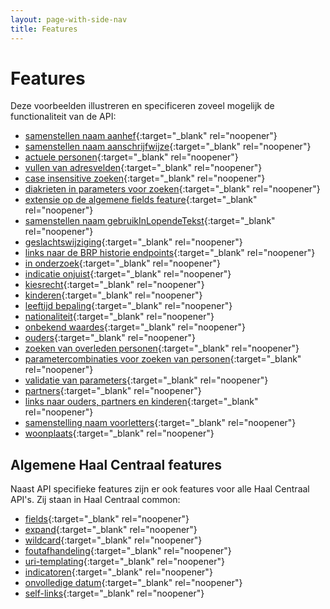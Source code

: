 ```yaml
---
layout: page-with-side-nav
title: Features
---
```

# Features
Deze voorbeelden illustreren en specificeren zoveel mogelijk de functionaliteit van de API:

- [samenstellen naam aanhef](https://github.com/BRP-API/Haal-Centraal-BRP-bevragen/blob/master/features/aanhef.feature){:target="_blank" rel="noopener"}
- [samenstellen naam aanschrijfwijze](https://github.com/BRP-API/Haal-Centraal-BRP-bevragen/blob/master/features/aanschrijfwijze.feature){:target="_blank" rel="noopener"}
- [actuele personen](https://github.com/BRP-API/Haal-Centraal-BRP-bevragen/blob/master/features/actuele_ingeschreven_persoon.feature){:target="_blank" rel="noopener"}
- [vullen van adresvelden](https://github.com/BRP-API/Haal-Centraal-BRP-bevragen/blob/master/features/adres.feature){:target="_blank" rel="noopener"}
- [case insensitive zoeken](https://github.com/BRP-API/Haal-Centraal-BRP-bevragen/blob/master/features/case_insensitive.feature){:target="_blank" rel="noopener"}
- [diakrieten in parameters voor zoeken](https://github.com/BRP-API/Haal-Centraal-BRP-bevragen/blob/master/features/diakrieten_in_parameter.feature){:target="_blank" rel="noopener"}
- [extensie op de algemene fields feature](https://github.com/BRP-API/Haal-Centraal-BRP-bevragen/blob/master/features/fields_extensie.feature){:target="_blank" rel="noopener"}
- [samenstellen naam gebruikInLopendeTekst](https://github.com/BRP-API/Haal-Centraal-BRP-bevragen/blob/master/features/gebruik_in_lopende_tekst.feature){:target="_blank" rel="noopener"}
- [geslachtswijziging](https://github.com/BRP-API/Haal-Centraal-BRP-bevragen/blob/master/features/geslachtswijziging.feature){:target="_blank" rel="noopener"}
- [links naar de BRP historie endpoints](https://github.com/BRP-API/Haal-Centraal-BRP-bevragen/blob/master/features/historie_links.feature){:target="_blank" rel="noopener"}
- [in onderzoek](https://github.com/BRP-API/Haal-Centraal-BRP-bevragen/blob/master/features/in_onderzoek.feature){:target="_blank" rel="noopener"}
- [indicatie onjuist](https://github.com/BRP-API/Haal-Centraal-BRP-bevragen/blob/master/features/indicatie_onjuist.feature){:target="_blank" rel="noopener"}
- [kiesrecht](https://github.com/BRP-API/Haal-Centraal-BRP-bevragen/blob/master/features/kiesrecht.feature){:target="_blank" rel="noopener"}
- [kinderen](https://github.com/BRP-API/Haal-Centraal-BRP-bevragen/blob/master/features/kinderen.feature){:target="_blank" rel="noopener"}
- [leeftijd bepaling](https://github.com/BRP-API/Haal-Centraal-BRP-bevragen/blob/master/features/leeftijd_bepaling.feature){:target="_blank" rel="noopener"}
- [nationaliteit](https://github.com/BRP-API/Haal-Centraal-BRP-bevragen/blob/master/features/nationaliteit.feature){:target="_blank" rel="noopener"}
- [onbekend waardes](https://github.com/BRP-API/Haal-Centraal-BRP-bevragen/blob/master/features/onbekend_waardes.feature){:target="_blank" rel="noopener"}
- [ouders](https://github.com/BRP-API/Haal-Centraal-BRP-bevragen/blob/master/features/ouders.feature){:target="_blank" rel="noopener"}
- [zoeken van overleden personen](https://github.com/BRP-API/Haal-Centraal-BRP-bevragen/blob/master/features/overleden_personen.feature){:target="_blank" rel="noopener"}
- [parametercombinaties voor zoeken van personen](https://github.com/BRP-API/Haal-Centraal-BRP-bevragen/blob/master/features/parametercombinaties.feature){:target="_blank" rel="noopener"}
- [validatie van parameters](https://github.com/BRP-API/Haal-Centraal-BRP-bevragen/blob/master/features/parametervalidatie.feature){:target="_blank" rel="noopener"}
- [partners](https://github.com/BRP-API/Haal-Centraal-BRP-bevragen/blob/master/features/partners.feature){:target="_blank" rel="noopener"}
- [links naar ouders, partners en kinderen](https://github.com/BRP-API/Haal-Centraal-BRP-bevragen/blob/master/features/partners_ouders_kinderen.feature){:target="_blank" rel="noopener"}
- [samenstelling naam voorletters](https://github.com/BRP-API/Haal-Centraal-BRP-bevragen/blob/master/features/voorletters.feature){:target="_blank" rel="noopener"}
- [woonplaats](https://github.com/BRP-API/Haal-Centraal-BRP-bevragen/blob/master/features/woonplaats.feature){:target="_blank" rel="noopener"}

## Algemene Haal Centraal features
Naast API specifieke features zijn er ook features voor alle Haal Centraal API's. Zij staan in Haal Centraal common:
- [fields](https://github.com/VNG-Realisatie/Haal-Centraal-common/blob/master/features/fields.feature){:target="_blank" rel="noopener"}
- [expand](https://github.com/VNG-Realisatie/Haal-Centraal-common/blob/master/features/expand.feature){:target="_blank" rel="noopener"}
- [wildcard](https://github.com/VNG-Realisatie/Haal-Centraal-common/blob/master/features/wildcard.feature){:target="_blank" rel="noopener"}
- [foutafhandeling](https://github.com/VNG-Realisatie/Haal-Centraal-common/blob/master/features/foutafhandeling.feature){:target="_blank" rel="noopener"}
- [uri-templating](https://github.com/VNG-Realisatie/Haal-Centraal-common/blob/master/features/uri-templating.feature){:target="_blank" rel="noopener"}
- [indicatoren](https://github.com/VNG-Realisatie/Haal-Centraal-common/blob/master/features/indicatoren.feature){:target="_blank" rel="noopener"}
- [onvolledige datum](https://github.com/VNG-Realisatie/Haal-Centraal-common/blob/master/features/onvolledige_datum.feature){:target="_blank" rel="noopener"}
- [self-links](https://github.com/VNG-Realisatie/Haal-Centraal-common/blob/master/features/self-links.feature){:target="_blank" rel="noopener"}
